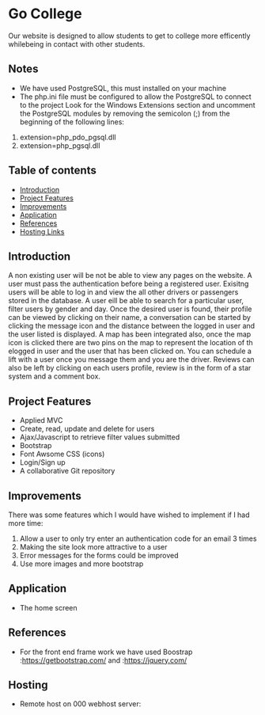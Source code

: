 # Go College
Our website is designed to allow students to get to college more efficently whilebeing in contact with other students.

## Notes
- We have used PostgreSQL, this must installed on your machine
- The php.ini file must be configured to allow the PostgreSQL to connect to the project Look for the Windows Extensions section and uncomment the PostgreSQL modules by removing the semicolon (;) from the beginning of the following lines:
 1. extension=php_pdo_pgsql.dll
 2. extension=php_pgsql.dll

## Table of contents

- [Introduction](#Introduction)
- [Project Features](#project-features)
- [Improvements](#improvements)
- [Application](#application)
- [References](#references)
- [Hosting Links](#hosting)


## Introduction
A non existing user will be not be able to view any pages on the website. A user must pass the authentication before being a registered user. Exisitng users will be able to log in and view the all other drivers or passengers stored in the database. A user eill be able to search for a particular user, filter users by gender and day. Once the desired user is found, their profile can be viewed by clicking on their name, a conversation can be started by clicking the message icon and the distance between the logged in user and the user listed is displayed. A map has been integrated also, once the map icon is clicked there are two pins on the map to represent the location of th elogged in user and the user that has been clicked on. You can schedule a lift with a user once you message them and you are the driver. Reviews can also be left by clicking on each users profile, review is in the form of a star system and a comment box.


## Project Features
- Applied MVC 
- Create, read, update and delete for users
- Ajax/Javascript to retrieve filter values submitted
- Bootstrap
- Font Awsome CSS (icons)
- Login/Sign up
- A collaborative Git repository

## Improvements
There was some features which I would have wished to implement if I had more time:
1. Allow a user to only try enter an authentication code for an email 3 times
2. Making the site look more attractive to a user
3.  Error messages for the forms could be improved
4. Use more images and more bootstrap

## Application
- The home screen 



## References
- For the front end frame work we have used Boostrap :https://getbootstrap.com/ and :https://jquery.com/

## Hosting
- Remote host on 000 webhost server: